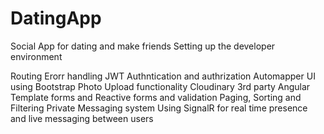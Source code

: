 # DatingApp
Social App for dating and make friends 
Setting up the developer environment


Routing 
Erorr handling
JWT
Authntication and authrization 
Automapper 
UI using Bootstrap
Photo Upload functionality 
Cloudinary 3rd party
Angular Template forms and Reactive forms and validation
Paging, Sorting and Filtering
Private Messaging system 
Using SignalR for real time presence and live messaging between users

